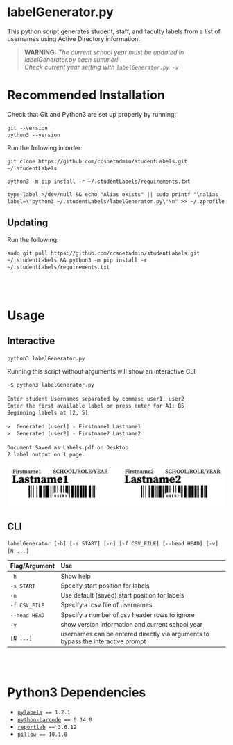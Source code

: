 # labelGenerator.py

This python script generates student, staff, and faculty labels from a list of usernames using Active Directory information.

> **WARNING:** _The current school year must be updated in labelGenerator.py each summer!<br/>Check current year setting with `labelGenerator.py -v`_

# Recommended Installation

Check that Git and Python3 are set up properly by running:

```console
git --version
python3 --version
```

Run the following in order:

```console
git clone https://github.com/ccsnetadmin/studentLabels.git ~/.studentLabels
```

```console
python3 -m pip install -r ~/.studentLabels/requirements.txt
```

```console
type label >/dev/null && echo "Alias exists" || sudo printf "\nalias label=\"python3 ~/.studentLabels/labelGenerator.py\"\n" >> ~/.zprofile
```

## Updating

Run the following:

```console
sudo git pull https://github.com/ccsnetadmin/studentLabels.git ~/.studentLabels && python3 -m pip install -r ~/.studentLabels/requirements.txt
```

<br/>
<br/>

# Usage

## Interactive

`python3 labelGenerator.py`

Running this script without arguments will show an interactive CLI 

```console
~$ python3 labelGenerator.py

Enter student Usernames separated by commas: user1, user2
Enter the first available label or press enter for A1: B5
Beginning labels at [2, 5]

>  Generated [user1] - Firstname1 Lastname1
>  Generated [user2] - Firstname2 Lastname2

Document Saved as Labels.pdf on Desktop
2 label output on 1 page.
```

![Example Image](resources/Example.png)

## CLI

`labelGenerator [-h] [-s START] [-n] [-f CSV_FILE] [--head HEAD] [-v] [N ...]`

| Flag/Argument | Use |
|:--|:--|
| `-h` | Show help |
| `-s START` | Specify start position for labels |
| `-n` | Use default (saved) start position for labels |
| `-f CSV_FILE` | Specify a .csv file of usernames |
| `--head HEAD` | Specify a number of csv header rows to ignore |
| `-v` | show version information and current school year |
| `[N ...]` | usernames can be entered directly via arguments to bypass the interactive prompt|

<br/>
<br/>

# Python3 Dependencies
- [`pylabels`](https://github.com/bcbnz/pylabels/)` == 1.2.1`
- [`python-barcode`](https://github.com/WhyNotHugo/python-barcode)` == 0.14.0`
- [`reportlab`](http://www.reportlab.com/)` == 3.6.12`
- [`pillow`](https://python-pillow.org)` == 10.1.0`